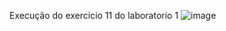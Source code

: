 Execução do exercicio 11 do laboratorio 1
![image](https://user-images.githubusercontent.com/64552061/155582434-681bd111-bc27-4a79-b4bb-8fe79b64af5d.png)
